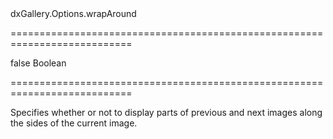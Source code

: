 <!--id-->dxGallery.Options.wrapAround<!--/id-->
===========================================================================
<!--default-->false<!--/default-->
<!--type-->Boolean<!--/type-->
===========================================================================

<!--shortDescription-->
Specifies whether or not to display parts of previous and next images along the sides of the current image.
<!--/shortDescription-->

<!--fullDescription-->

<!--/fullDescription-->